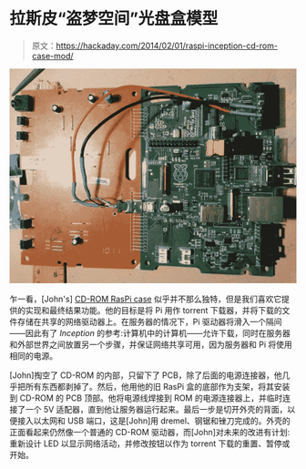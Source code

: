 # 拉斯皮“盗梦空间”光盘盒模型

> 原文：<https://hackaday.com/2014/02/01/raspi-inception-cd-rom-case-mod/>

![raspiInception](img/0df4df25daad798050bb465ff619ee3c.png)

乍一看，[John's] [CD-ROM RasPi case](http://blog.johndroach.com/2014/01/raspberry-pi-cd-rom-case.html) 似乎并不那么独特，但是我们喜欢它提供的实现和最终结果功能。他的目标是将 Pi 用作 torrent 下载器，并将下载的文件存储在共享的网络驱动器上。在服务器的情况下，Pi 驱动器将滑入一个隔间——因此有了 *Inception* 的参考:计算机中的计算机——允许下载，同时在服务器和外部世界之间放置另一个步骤，并保证网络共享可用，因为服务器和 Pi 将使用相同的电源。

[John]掏空了 CD-ROM 的内部，只留下了 PCB，除了后面的电源连接器，他几乎把所有东西都剥掉了。然后，他用他的旧 RasPi 盒的底部作为支架，将其安装到 CD-ROM 的 PCB 顶部。他将电源线焊接到 ROM 的电源连接器上，并临时连接了一个 5V 适配器，直到他让服务器运行起来。最后一步是切开外壳的背面，以便接入以太网和 USB 端口，这是[John]用 dremel、钢锯和锉刀完成的。外壳的正面看起来仍然像一个普通的 CD-ROM 驱动器，而[John]对未来的改进有计划:重新设计 LED 以显示网络活动，并修改按钮以作为 torrent 下载的重置、暂停或开始。